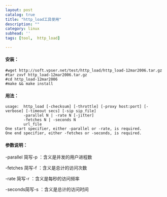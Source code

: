 ```yaml
---
layout: post
catalog: true
title: "http_load工具使用"
description: ""
category: linux
subhead: ''
tags: [tool,  http_load]

---
```


#### 安装：
 
    #wget http://soft.vpser.net/test/http_load/http_load-12mar2006.tar.gz  
    #tar zxvf http_load-12mar2006.tar.gz  
    #cd http_load-12mar2006  
    #make && make install 
     
#### 用法：

    usage:  http_load [-checksum] [-throttle] [-proxy host:port] [-verbose] [-timeout secs] [-sip sip_file]
            -parallel N | -rate N [-jitter]
            -fetches N | -seconds N
            url_file
    One start specifier, either -parallel or -rate, is required.
    One end specifier, either -fetches or -seconds, is required.
    
#### 参数说明：
-parallel 简写-p ：含义是并发的用户进程数

-fetches 简写-f ：含义是总计的访问次数

-rate    简写-r ：含义是每秒的访问频率

-seconds简写-s ：含义是总计的访问时间
 

